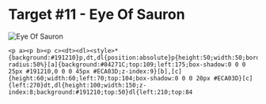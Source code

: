 # Target #11 - Eye Of Sauron

![Eye Of Sauron](https://cssbattle.dev/targets/11.png)

```
<p a><p b><p c><dt><dl><style>*{background:#191210}p,dt,dl{position:absolute}p{height:50;width:50;border-radius:50%}[a]{background:#84271C;top:109;left:175;box-shadow:0 0 0 25px #191210,0 0 0 45px #ECA03D;z-index:9}[b],[c]{height:60;width:60;left:70;top:104;box-shadow:0 0 0 20px #ECA03D}[c]{left:270}dt,dl{height:100;width:150;z-index:8;background:#191210;top:50}dl{left:210;top:84
```
